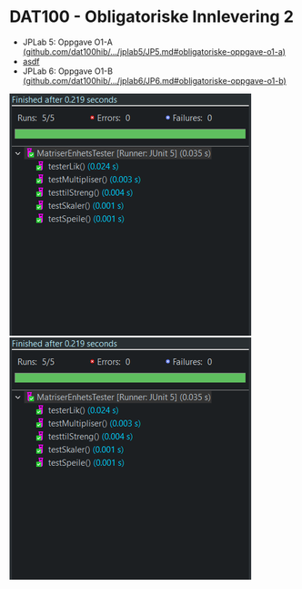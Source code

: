 # DAT100 - Obligatoriske Innlevering 2

- JPLab 5: Oppgave O1-A [(github.com/dat100hib/.../jplab5/JP5.md#obligatoriske-oppgave-o1-a)](https://github.com/dat100hib/dat100public/blob/master/programmering/jplab5/JP5.md#obligatoriske-oppgave-o1-a)
 - [asdf]()
- JPLab 6: Oppgave O1-B [(github.com/dat100hib/.../jplab6/JP6.md#obligatoriske-oppgave-o1-b)](https://github.com/dat100hib/dat100public/blob/master/programmering/jplab6/JP6.md#obligatoriske-oppgave-o1-b)

![JUnitTabeller.png](doc/JUnitMatriser.png) 
![JUnitMatriser.png](doc/JUnitMatriser.png)
